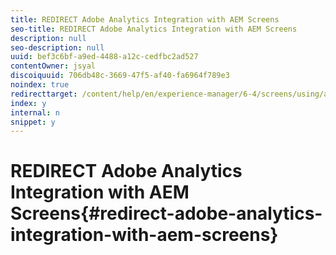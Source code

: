 ```yaml
---
title: REDIRECT Adobe Analytics Integration with AEM Screens
seo-title: REDIRECT Adobe Analytics Integration with AEM Screens
description: null
seo-description: null
uuid: bef3c6bf-a9ed-4488-a12c-cedfbc2ad527
contentOwner: jsyal
discoiquuid: 706db48c-3669-47f5-af40-fa6964f789e3
noindex: true
redirecttarget: /content/help/en/experience-manager/6-4/screens/using/adobe-analytics-integration-aem-screens
index: y
internal: n
snippet: y
---
```


# REDIRECT Adobe Analytics Integration with AEM Screens{#redirect-adobe-analytics-integration-with-aem-screens}

